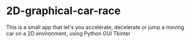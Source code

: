 # 2D-graphical-car-race
This is a small app that let's you accelerate, decelerate or jump a moving car on a 2D environment, using Python GUI Tkinter
